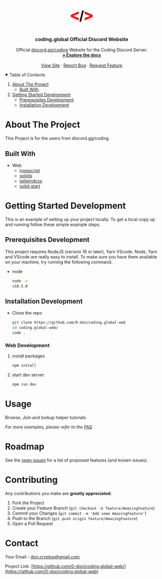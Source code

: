 <p align="center">
  <a href="https://github.com/0-don/echat">
    <img src="public/favicon/favicon-96x96.png" alt="Logo" width="80" height="80">
  </a>

  <h3 align="center">coding.global Official Discord Website</h3>

  <p align="center">
    Official <a href="https://discord.gg/coding">discord.gg/coding</a> Website for the Coding Discord Server.
    <br />
    <a href="#about-the-project"><strong>» Explore the docs</strong></a>
    <br />
    <br />
    <a href="https://coding.global">View Site</a>
    ·
    <a href="https://github.com/0-don/coding.global-web/issues">Report Bug</a>
    ·
    <a href="https://github.com/0-don/coding.global-web/issues">Request Feature</a>
  </p>
</p>

<!-- TABLE OF CONTENTS  -->
<details open="open">
  <summary>Table of Contents</summary>
  <ol>
    <li>
      <a href="#about-the-project">About The Project</a>
      <ul>
        <li><a href="#built-with">Built With</a></li>
      </ul>
    </li>
    <li>
      <a href="#getting-started-development">Getting Started Development</a>
      <ul>
        <li><a href="#prerequisites-development">Prerequisites Development</a></li>
        <li><a href="#installation-development">Installation Development</a></li>
      </ul>
  </ol>
</details>

<!-- ABOUT THE PROJECT -->

# About The Project

This Project is for the users from discord.gg/coding

## Built With

- Web
  - [typescript](https://www.npmjs.com/package/typescript)
  - [solidjs](https://www.npmjs.com/package/solid-js)
  - [tailwindcss](https://www.npmjs.com/package/tailwindcss)
  - [solid-start](https://www.npmjs.com/package/solid-start)

<!-- GETTING STARTED DEVELOPMENT  -->

# Getting Started Development

This is an example of setting up your project locally.
To get a local copy up and running follow these simple example steps.

## Prerequisites Development

This project requires NodeJS (version 16 or later), Yarn VScode. Node, Yarn and VScode are really easy to install. To make sure you have them available on your machine, try running the following command.

- node

  ```sh
  node -v
  v18.5.0
  ```

## Installation Development

- Clone the repo

  ```sh
  git clone https://github.com/0-don/coding.global-web
  cd coding.global-web/
  code .
  ```

### Web Development

1. install packages

   ```sh
   npm install
   ```

2. start dev server

   ```sh
   npm run dev
   ```

<!-- USAGE EXAMPLES -->

# Usage

Browse, Join and lookup helper tutorials

_For more examples, please refer to the [FAQ](https://coding.global/faq)_

<!-- ROADMAP -->

# Roadmap

See the [open issues](https://github.com/0-don/coding.global-web/issues) for a list of proposed features (and known issues).

<!-- CONTRIBUTING -->

# Contributing

Any contributions you make are **greatly appreciated**.

1. Fork the Project
2. Create your Feature Branch (`git checkout -b feature/AmazingFeature`)
3. Commit your Changes (`git commit -m 'Add some AmazingFeature'`)
4. Push to the Branch (`git push origin feature/AmazingFeature`)
5. Open a Pull Request

<!-- CONTACT -->

# Contact

Your Email - don.cryptus@gmail.com

Project Link: [https://github.com/0-don/coding.global-web/](https://github.com/0-don/coding.global-web)
